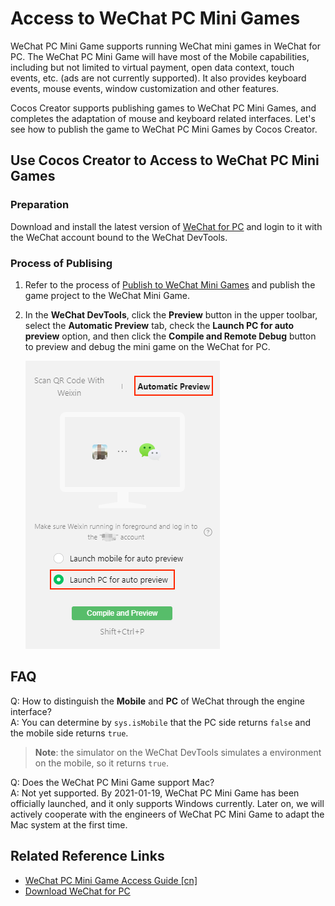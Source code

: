 # Access to WeChat PC Mini Games

WeChat PC Mini Game supports running WeChat mini games in WeChat for PC. The WeChat PC Mini Game will have most of the Mobile capabilities, including but not limited to virtual payment, open data context, touch events, etc. (ads are not currently supported). It also provides keyboard events, mouse events, window customization and other features.

Cocos Creator supports publishing games to WeChat PC Mini Games, and completes the adaptation of mouse and keyboard related interfaces. Let's see how to publish the game to WeChat PC Mini Games by Cocos Creator.

## Use Cocos Creator to Access to WeChat PC Mini Games

### Preparation

Download and install the latest version of [WeChat for PC](https://windows.weixin.qq.com/?lang=en_US) and login to it with the WeChat account bound to the WeChat DevTools.

### Process of Publising

1. Refer to the process of [Publish to WeChat Mini Games](./publish-wechatgame.md) and publish the game project to the WeChat Mini Game.

2. In the **WeChat DevTools**, click the **Preview** button in the upper toolbar, select the **Automatic Preview** tab, check the **Launch PC for auto preview** option, and then click the **Compile and Remote Debug** button to preview and debug the mini game on the WeChat for PC.

    ![WeChat PC preview](./publish-wechatgame/wechat-pc.png)

## FAQ

Q: How to distinguish the **Mobile** and **PC** of WeChat through the engine interface?<br>
A: You can determine by `sys.isMobile` that the PC side returns `false` and the mobile side returns `true`.<br>
> **Note**: the simulator on the WeChat DevTools simulates a environment on the mobile, so it returns `true`.

Q: Does the WeChat PC Mini Game support Mac?<br>
A: Not yet supported. By 2021-01-19, WeChat PC Mini Game has been officially launched, and it only supports Windows currently. Later on, we will actively cooperate with the engineers of WeChat PC Mini Game to adapt the Mac system at the first time.

## Related Reference Links

- [WeChat PC Mini Game Access Guide [cn]](https://developers.weixin.qq.com/minigame/dev/guide/open-ability/pc-game.html)
- [Download WeChat for PC](https://windows.weixin.qq.com/?lang=en_US)
